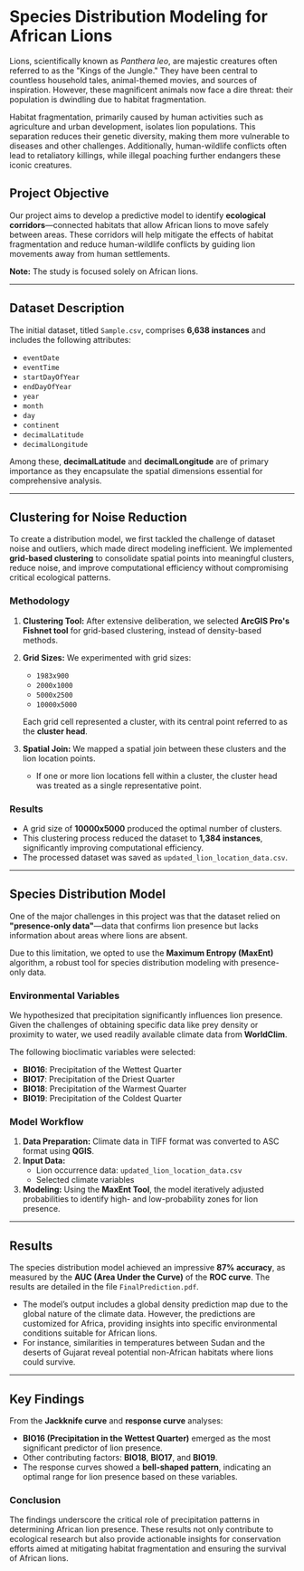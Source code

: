 # Species Distribution Modeling for African Lions

Lions, scientifically known as *Panthera leo*, are majestic creatures often referred to as the "Kings of the Jungle." They have been central to countless household tales, animal-themed movies, and sources of inspiration. However, these magnificent animals now face a dire threat: their population is dwindling due to habitat fragmentation.  

Habitat fragmentation, primarily caused by human activities such as agriculture and urban development, isolates lion populations. This separation reduces their genetic diversity, making them more vulnerable to diseases and other challenges. Additionally, human-wildlife conflicts often lead to retaliatory killings, while illegal poaching further endangers these iconic creatures.  

## Project Objective  
Our project aims to develop a predictive model to identify **ecological corridors**—connected habitats that allow African lions to move safely between areas. These corridors will help mitigate the effects of habitat fragmentation and reduce human-wildlife conflicts by guiding lion movements away from human settlements.  

**Note:** The study is focused solely on African lions.  

---

## Dataset Description  
The initial dataset, titled `Sample.csv`, comprises **6,638 instances** and includes the following attributes:  

- `eventDate`
- `eventTime`
- `startDayOfYear`
- `endDayOfYear`
- `year`
- `month`
- `day`
- `continent`
- `decimalLatitude`
- `decimalLongitude`  

Among these, **decimalLatitude** and **decimalLongitude** are of primary importance as they encapsulate the spatial dimensions essential for comprehensive analysis.  

---

## Clustering for Noise Reduction  
To create a distribution model, we first tackled the challenge of dataset noise and outliers, which made direct modeling inefficient. We implemented **grid-based clustering** to consolidate spatial points into meaningful clusters, reduce noise, and improve computational efficiency without compromising critical ecological patterns.  

### Methodology  
1. **Clustering Tool:** After extensive deliberation, we selected **ArcGIS Pro's Fishnet tool** for grid-based clustering, instead of density-based methods.
2. **Grid Sizes:** We experimented with grid sizes:  
   - `1983x900`  
   - `2000x1000`  
   - `5000x2500`  
   - `10000x5000`  

   Each grid cell represented a cluster, with its central point referred to as the **cluster head**.  

3. **Spatial Join:** We mapped a spatial join between these clusters and the lion location points.  
   - If one or more lion locations fell within a cluster, the cluster head was treated as a single representative point.  

### Results  
- A grid size of **10000x5000** produced the optimal number of clusters.  
- This clustering process reduced the dataset to **1,384 instances**, significantly improving computational efficiency.  
- The processed dataset was saved as `updated_lion_location_data.csv`.  

---

## Species Distribution Model  
One of the major challenges in this project was that the dataset relied on **"presence-only data"**—data that confirms lion presence but lacks information about areas where lions are absent.  

Due to this limitation, we opted to use the **Maximum Entropy (MaxEnt)** algorithm, a robust tool for species distribution modeling with presence-only data.  

### Environmental Variables  
We hypothesized that precipitation significantly influences lion presence. Given the challenges of obtaining specific data like prey density or proximity to water, we used readily available climate data from **WorldClim**.  

The following bioclimatic variables were selected:  
- **BIO16**: Precipitation of the Wettest Quarter  
- **BIO17**: Precipitation of the Driest Quarter  
- **BIO18**: Precipitation of the Warmest Quarter  
- **BIO19**: Precipitation of the Coldest Quarter  

### Model Workflow  
1. **Data Preparation:** Climate data in TIFF format was converted to ASC format using **QGIS**.  
2. **Input Data:**  
   - Lion occurrence data: `updated_lion_location_data.csv`  
   - Selected climate variables  
3. **Modeling:** Using the **MaxEnt Tool**, the model iteratively adjusted probabilities to identify high- and low-probability zones for lion presence.  

---

## Results  
The species distribution model achieved an impressive **87% accuracy**, as measured by the **AUC (Area Under the Curve)** of the **ROC curve**. The results are detailed in the file `FinalPrediction.pdf`.  

- The model’s output includes a global density prediction map due to the global nature of the climate data. However, the predictions are customized for Africa, providing insights into specific environmental conditions suitable for African lions.  
- For instance, similarities in temperatures between Sudan and the deserts of Gujarat reveal potential non-African habitats where lions could survive.  

---

## Key Findings  
From the **Jackknife curve** and **response curve** analyses:  
- **BIO16 (Precipitation in the Wettest Quarter)** emerged as the most significant predictor of lion presence.  
- Other contributing factors: **BIO18**, **BIO17**, and **BIO19**.  
- The response curves showed a **bell-shaped pattern**, indicating an optimal range for lion presence based on these variables.  

### Conclusion  
The findings underscore the critical role of precipitation patterns in determining African lion presence. These results not only contribute to ecological research but also provide actionable insights for conservation efforts aimed at mitigating habitat fragmentation and ensuring the survival of African lions.  
